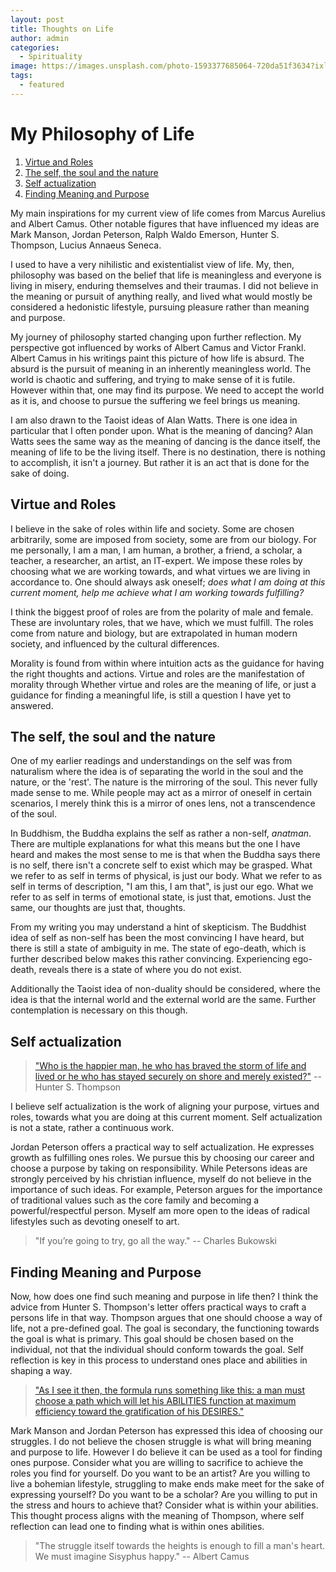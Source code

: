 ```yaml
---
layout: post
title: Thoughts on Life
author: admin
categories:
  - Spirituality
image: https://images.unsplash.com/photo-1593377685064-720da51f3634?ixlib=rb-1.2.1&auto=format&fit=crop&w=750&q=80
tags:
  - featured
---
```


# My Philosophy of Life
1. [Virtue and Roles](#virtue-roles)
2. [The self, the soul and the nature](#self)
3. [Self actualization](#actualization)
4. [Finding Meaning and Purpose](#meaning)


My main inspirations for my current view of life comes from Marcus Aurelius and Albert Camus. Other notable figures that have influenced my ideas are Mark Manson, Jordan Peterson, Ralph Waldo Emerson, Hunter S. Thompson, Lucius Annaeus Seneca.

I used to have a very nihilistic and existentialist view of life. My, then, philosophy was based on the belief that life is meaningless and everyone is living in misery, enduring themselves and their traumas. I did not believe in the meaning or pursuit of anything really, and lived what would mostly be considered a hedonistic lifestyle, pursuing pleasure rather than meaning and purpose.

My journey of philosophy started changing upon further reflection. My perspective got influenced by works of Albert Camus and Victor Frankl. Albert Camus in his writings paint this picture of how life is absurd. The absurd is the pursuit of meaning in an inherently meaningless world. The world is chaotic and suffering, and trying to make sense of it is futile. However within that, one may find its purpose. We need to accept the world as it is, and choose to pursue the suffering we feel brings us meaning.

I am also drawn to the Taoist ideas of Alan Watts. There is one idea in particular that I often ponder upon. What is the meaning of dancing? Alan Watts sees the same way as the meaning of dancing is the dance itself, the meaning of life to be the living itself. There is no destination, there is nothing to accomplish, it isn't a journey. But rather it is an act that is done for the sake of doing.

## Virtue and Roles <a name="virtue-roles"></a>
I believe in the sake of roles within life and society. Some are chosen arbitrarily, some are imposed from society, some are from our biology. For me personally, I am a man, I am human, a brother, a friend, a scholar, a teacher, a researcher, an artist, an IT-expert. We impose these roles by choosing what we are working towards, and what virtues we are living in accordance to. One should always ask oneself; *does what I am doing at this current moment, help me achieve what I am working towards fulfilling?*

I think the biggest proof of roles are from the polarity of male and female. These are involuntary roles, that we have, which we must fulfill. The roles come from nature and biology, but are extrapolated in human modern society, and influenced by the cultural differences.

Morality is found from within where intuition acts as the guidance for having the right thoughts and actions. Virtue and roles are the manifestation of morality through 
Whether virtue and roles are the meaning of life, or just a guidance for finding a meaningful life, is still a question I have yet to answered.

## The self, the soul and the nature
One of my earlier readings and understandings on the self was from naturalism where the idea is of separating the world in the soul and the nature, or the 'rest'. The nature is the mirroring of the soul. This never fully made sense to me. While people may act as a mirror of oneself in certain scenarios, I merely think this is a mirror of ones lens, not a transcendence of the soul.

In Buddhism, the Buddha explains the self as rather a non-self, *anatman*. There are multiple explanations for what this means but the one I have heard and makes the most sense to me is that when the Buddha says there is no self, there isn't a concrete self to exist which may be grasped. What we refer to as self in terms of physical, is just our body. What we refer to as self in terms of description, "I am this, I am that", is just our ego. What we refer to as self in terms of emotional state, is just that, emotions. Just the same, our thoughts are just that, thoughts.

From my writing you may understand a hint of skepticism. The Buddhist idea of self as non-self has been the most convincing I have heard, but there is still a state of ambiguity in me. The state of ego-death, which is further described below makes this rather convincing. Experiencing ego-death, reveals there is a state of where you do not exist.

Additionally the Taoist idea of non-duality should be considered, where the idea is that the internal world and the external world are the same. Further contemplation is necessary on this though.
## Self actualization <a name="actualization"></a>
> ["Who is the happier man, he who has braved the storm of life and lived or he who has stayed securely on shore and merely existed?"](http://ram.org/contrib/security.html) -- Hunter S. Thompson

I believe self actualization is the work of aligning your purpose, virtues and roles, towards what you are doing at this current moment. Self actualization is not a state, rather a continuous work.

Jordan Peterson offers a practical way to self actualization. He expresses growth as fulfilling ones roles. We pursue this by choosing our career and choose a purpose by taking on responsibility. While Petersons ideas are strongly perceived by his christian influence, myself do not believe in the importance of such ideas. For example, Peterson argues for the importance of traditional values such as the core family and becoming a powerful/respectful person. Myself am more open to the ideas of radical lifestyles such as devoting oneself to art.

> "If you’re going to try, go all the way." -- Charles Bukowski
## Finding Meaning and Purpose <a name="meaning"></a>
Now, how does one find such meaning and purpose in life then? I think the advice from Hunter S. Thompson's letter offers practical ways to craft a persons life in that way. Thompson argues that one should choose a way of life, not a pre-defined goal. The goal is secondary, the functioning towards the goal is what is primary. This goal should be chosen based on the individual, not that the individual should conform towards the goal. Self reflection is key in this process to understand ones place and abilities in shaping a way.

> ["As I see it then, the formula runs something like this: a man must choose a path which will let his ABILITIES function at maximum efficiency toward the gratification of his DESIRES."](https://fs.blog/hunter-s-thompson-to-hume-logan/)


Mark Manson and Jordan Peterson has expressed this idea of choosing our struggles. I do not believe the chosen struggle is what will bring meaning and purpose to life. However I do believe it can be used as a tool for finding ones purpose. Consider what you are willing to sacrifice to achieve the roles you find for yourself. Do you want to be an artist? Are you willing to live a bohemian lifestyle, struggling to make ends make meet for the sake of expressing yourself? Do you want to be a scholar? Are you willing to put in the stress and hours to achieve that? Consider what is within your abilities. This thought process aligns with the meaning of Thompson, where self reflection can lead one to finding what is within ones abilities.

> "The struggle itself towards the heights is enough to fill a man's heart. We must imagine Sisyphus happy." -- Albert Camus
